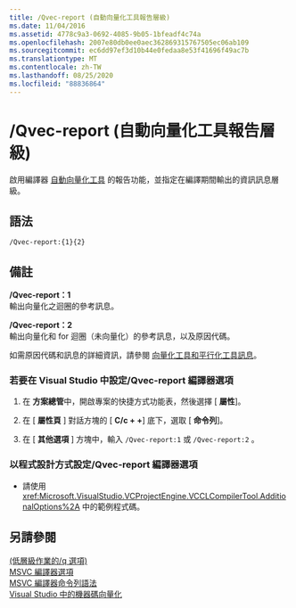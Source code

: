 ```yaml
---
title: /Qvec-report (自動向量化工具報告層級)
ms.date: 11/04/2016
ms.assetid: 4778c9a3-0692-4085-9b05-1bfeadf4c74a
ms.openlocfilehash: 2007e80db0ee0aec362869315767505ec06ab109
ms.sourcegitcommit: ec6dd97ef3d10b44e0fedaa8e53f41696f49ac7b
ms.translationtype: MT
ms.contentlocale: zh-TW
ms.lasthandoff: 08/25/2020
ms.locfileid: "88836864"
---
```

# <a name="qvec-report-auto-vectorizer-reporting-level"></a>/Qvec-report (自動向量化工具報告層級)

啟用編譯器 [自動向量化工具](../../parallel/auto-parallelization-and-auto-vectorization.md) 的報告功能，並指定在編譯期間輸出的資訊訊息層級。

## <a name="syntax"></a>語法

```
/Qvec-report:{1}{2}
```

## <a name="remarks"></a>備註

**/Qvec-report：1**<br/>
輸出向量化之迴圈的參考訊息。

**/Qvec-report：2**<br/>
輸出向量化和 for 迴圈（未向量化）的參考訊息，以及原因代碼。

如需原因代碼和訊息的詳細資訊，請參閱 [向量化工具和平行化工具訊息](../../error-messages/tool-errors/vectorizer-and-parallelizer-messages.md)。

### <a name="to-set-the-qvec-report-compiler-option-in-visual-studio"></a>若要在 Visual Studio 中設定/Qvec-report 編譯器選項

1. 在 **方案總管**中，開啟專案的快捷方式功能表，然後選擇 [ **屬性**]。

1. 在 [ **屬性頁** ] 對話方塊的 [ **C/c + +**] 底下，選取 [ **命令列**]。

1. 在 [ **其他選項** ] 方塊中，輸入 `/Qvec-report:1` 或 `/Qvec-report:2` 。

### <a name="to-set-the-qvec-report-compiler-option-programmatically"></a>以程式設計方式設定/Qvec-report 編譯器選項

- 請使用 <xref:Microsoft.VisualStudio.VCProjectEngine.VCCLCompilerTool.AdditionalOptions%2A> 中的範例程式碼。

## <a name="see-also"></a>另請參閱

[ (低層級作業的/q 選項) ](q-options-low-level-operations.md)<br/>
[MSVC 編譯器選項](compiler-options.md)<br/>
[MSVC 編譯器命令列語法](compiler-command-line-syntax.md)<br/>
[Visual Studio 中的機器碼向量化](/archive/blogs/nativeconcurrency/auto-vectorizer-in-visual-studio-2012-overview)
